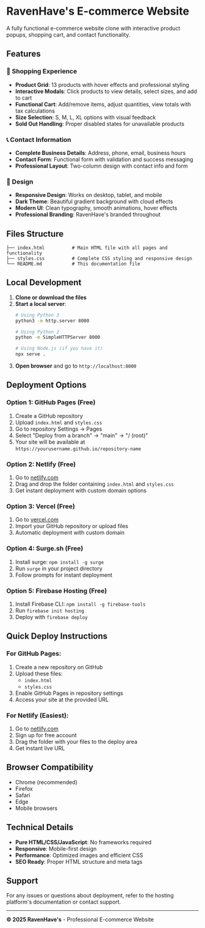 # RavenHave's E-commerce Website

A fully functional e-commerce website clone with interactive product popups, shopping cart, and contact functionality.

## Features

### 🛒 Shopping Experience
- **Product Grid**: 13 products with hover effects and professional styling
- **Interactive Modals**: Click products to view details, select sizes, and add to cart
- **Functional Cart**: Add/remove items, adjust quantities, view totals with tax calculations
- **Size Selection**: S, M, L, XL options with visual feedback
- **Sold Out Handling**: Proper disabled states for unavailable products

### 📞 Contact Information
- **Complete Business Details**: Address, phone, email, business hours
- **Contact Form**: Functional form with validation and success messaging
- **Professional Layout**: Two-column design with contact info and form

### 🎨 Design
- **Responsive Design**: Works on desktop, tablet, and mobile
- **Dark Theme**: Beautiful gradient background with cloud effects
- **Modern UI**: Clean typography, smooth animations, hover effects
- **Professional Branding**: RavenHave's branded throughout

## Files Structure

```
├── index.html          # Main HTML file with all pages and functionality
├── styles.css          # Complete CSS styling and responsive design
└── README.md           # This documentation file
```

## Local Development

1. **Clone or download the files**
2. **Start a local server**:
   ```bash
   # Using Python 3
   python3 -m http.server 8000
   
   # Using Python 2
   python -m SimpleHTTPServer 8000
   
   # Using Node.js (if you have it)
   npx serve .
   ```
3. **Open browser** and go to `http://localhost:8000`

## Deployment Options

### Option 1: GitHub Pages (Free)
1. Create a GitHub repository
2. Upload `index.html` and `styles.css`
3. Go to repository Settings → Pages
4. Select "Deploy from a branch" → "main" → "/ (root)"
5. Your site will be available at `https://yourusername.github.io/repository-name`

### Option 2: Netlify (Free)
1. Go to [netlify.com](https://netlify.com)
2. Drag and drop the folder containing `index.html` and `styles.css`
3. Get instant deployment with custom domain options

### Option 3: Vercel (Free)
1. Go to [vercel.com](https://vercel.com)
2. Import your GitHub repository or upload files
3. Automatic deployment with custom domain

### Option 4: Surge.sh (Free)
1. Install surge: `npm install -g surge`
2. Run `surge` in your project directory
3. Follow prompts for instant deployment

### Option 5: Firebase Hosting (Free)
1. Install Firebase CLI: `npm install -g firebase-tools`
2. Run `firebase init hosting`
3. Deploy with `firebase deploy`

## Quick Deploy Instructions

### For GitHub Pages:
1. Create a new repository on GitHub
2. Upload these files:
   - `index.html`
   - `styles.css`
3. Enable GitHub Pages in repository settings
4. Access your site at the provided URL

### For Netlify (Easiest):
1. Go to [netlify.com](https://netlify.com)
2. Sign up for free account
3. Drag the folder with your files to the deploy area
4. Get instant live URL

## Browser Compatibility
- Chrome (recommended)
- Firefox
- Safari
- Edge
- Mobile browsers

## Technical Details
- **Pure HTML/CSS/JavaScript**: No frameworks required
- **Responsive**: Mobile-first design
- **Performance**: Optimized images and efficient CSS
- **SEO Ready**: Proper HTML structure and meta tags

## Support
For any issues or questions about deployment, refer to the hosting platform's documentation or contact support.

---

**© 2025 RavenHave's** - Professional E-commerce Website
